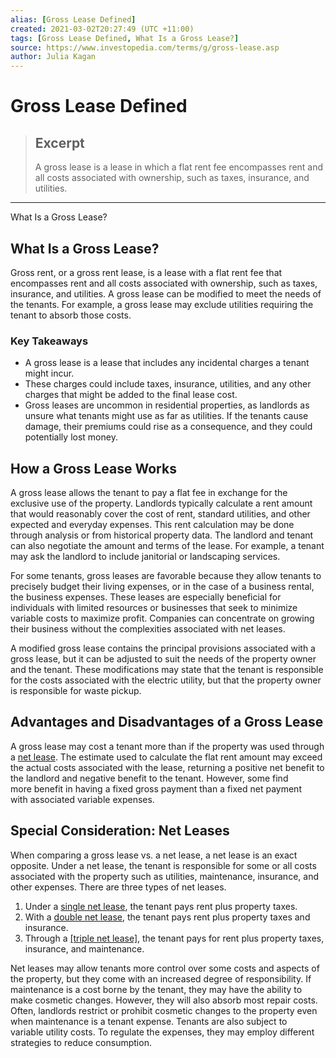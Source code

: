 ```yaml
---
alias: [Gross Lease Defined]
created: 2021-03-02T20:27:49 (UTC +11:00)
tags: [Gross Lease Defined, What Is a Gross Lease?]
source: https://www.investopedia.com/terms/g/gross-lease.asp
author: Julia Kagan
---
```


# Gross Lease Defined

> ## Excerpt
> A gross lease is a lease in which a flat rent fee encompasses rent and all costs associated with ownership, such as taxes, insurance, and utilities.

---

What Is a Gross Lease?
## What Is a Gross Lease?

Gross rent, or a gross rent lease, is a lease with a flat rent fee that encompasses rent and all costs associated with ownership, such as taxes, insurance, and utilities. A gross lease can be modified to meet the needs of the tenants. For example, a gross lease may exclude utilities requiring the tenant to absorb those costs.

### Key Takeaways

-   A gross lease is a lease that includes any incidental charges a tenant might incur.
-   These charges could include taxes, insurance, utilities, and any other charges that might be added to the final lease cost.
-   Gross leases are uncommon in residential properties, as landlords as unsure what tenants might use as far as utilities. If the tenants cause damage, their premiums could rise as a consequence, and they could potentially lost money.

## How a Gross Lease Works

A gross lease allows the tenant to pay a flat fee in exchange for the exclusive use of the property. Landlords typically calculate a rent amount that would reasonably cover the cost of rent, standard utilities, and other expected and everyday expenses. This rent calculation may be done through analysis or from historical property data. The landlord and tenant can also negotiate the amount and terms of the lease. For example, a tenant may ask the landlord to include janitorial or landscaping services.

For some tenants, gross leases are favorable because they allow tenants to precisely budget their living expenses, or in the case of a business rental, the business expenses. These leases are especially beneficial for individuals with limited resources or businesses that seek to minimize variable costs to maximize profit. Companies can concentrate on growing their business without the complexities associated with net leases. 

A modified gross lease contains the principal provisions associated with a gross lease, but it can be adjusted to suit the needs of the property owner and the tenant. These modifications may state that the tenant is responsible for the costs associated with the electric utility, but that the property owner is responsible for waste pickup.

## Advantages and Disadvantages of a Gross Lease

A gross lease may cost a tenant more than if the property was used through a [net lease](https://www.investopedia.com/terms/n/net-lease.asp). The estimate used to calculate the flat rent amount may exceed the actual costs associated with the lease, returning a positive net benefit to the landlord and negative benefit to the tenant. However, some find more benefit in having a fixed gross payment than a fixed net payment with associated variable expenses.

## Special Consideration: Net Leases

When comparing a gross lease vs. a net lease, a net lease is an exact opposite. Under a net lease, the tenant is responsible for some or all costs associated with the property such as utilities, maintenance, insurance, and other expenses. There are three types of net leases. 

1.  Under a [single net lease](https://www.investopedia.com/terms/s/single-net-lease.asp), the tenant pays rent plus property taxes.
2.  With a [double net lease](https://www.investopedia.com/terms/d/double-net-lease.asp), the tenant pays rent plus property taxes and insurance.
3.  Through a [[triple net lease]](https://www.investopedia.com/terms/t/triple-net-lease-nnn.asp), the tenant pays for rent plus property taxes, insurance, and maintenance.

Net leases may allow tenants more control over some costs and aspects of the property, but they come with an increased degree of responsibility. If maintenance is a cost borne by the tenant, they may have the ability to make cosmetic changes. However, they will also absorb most repair costs. Often, landlords restrict or prohibit cosmetic changes to the property even when maintenance is a tenant expense. Tenants are also subject to variable utility costs. To regulate the expenses, they may employ different strategies to reduce consumption.
